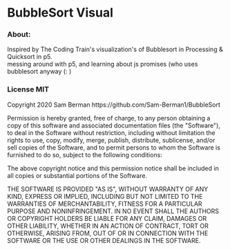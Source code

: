 <h1>BubbleSort Visual</h1>
<h3> About: </h3>
<p> 
Inspired by The Coding Train's visualization's of Bubblesort in Processing & Quicksort in p5.
<br>messing around with p5, and learning about js promises (who uses bubblesort anyway (: )

</p>
<h3> License MIT </h3>
<p>Copyright 2020 Sam Berman https://github.com/Sam-Berman1/BubbleSort

Permission is hereby granted, free of charge, to any person obtaining a copy of this software and associated documentation files (the "Software"), to deal in the Software without restriction, including without limitation the rights to use, copy, modify, merge, publish, distribute, sublicense, and/or sell copies of the Software, and to permit persons to whom the Software is furnished to do so, subject to the following conditions:

The above copyright notice and this permission notice shall be included in all copies or substantial portions of the Software.

THE SOFTWARE IS PROVIDED "AS IS", WITHOUT WARRANTY OF ANY KIND, EXPRESS OR IMPLIED, INCLUDING BUT NOT LIMITED TO THE WARRANTIES OF MERCHANTABILITY, FITNESS FOR A PARTICULAR PURPOSE AND NONINFRINGEMENT. IN NO EVENT SHALL THE AUTHORS OR COPYRIGHT HOLDERS BE LIABLE FOR ANY CLAIM, DAMAGES OR OTHER LIABILITY, WHETHER IN AN ACTION OF CONTRACT, TORT OR OTHERWISE, ARISING FROM, OUT OF OR IN CONNECTION WITH THE SOFTWARE OR THE USE OR OTHER DEALINGS IN THE SOFTWARE.</p>
